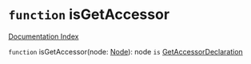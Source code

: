 # `function` isGetAccessor

[Documentation Index](../README.md)

`function` isGetAccessor(node: [Node](../private.interface.Node/README.md)): node `is` [GetAccessorDeclaration](../private.interface.GetAccessorDeclaration/README.md)